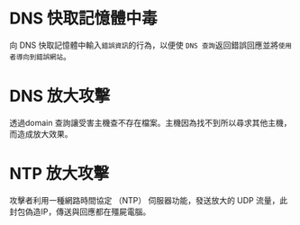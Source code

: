  # DNS 快取記憶體中毒
 
 向 DNS 快取記憶體中輸入`錯誤資訊`的行為，以便使 `DNS 查詢`返回錯誤回應並將`使用者導向到錯誤網站`。
 
 # DNS 放大攻擊
 
 透過domain 查詢讓受害主機查不存在檔案。主機因為找不到所以尋求其他主機，而造成放大效果。
 
 # NTP 放大攻擊
 
 攻擊者利用一種網路時間協定 （NTP） 伺服器功能，發送放大的 UDP 流量，此封包偽造IP，傳送與回應都在殭屍電腦。
